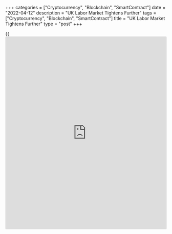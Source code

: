 +++
categories = ["Cryptocurrency", "Blockchain", "SmartContract"]
date = "2022-04-12"
description = "UK Labor Market Tightens Further"
tags = ["Cryptocurrency", "Blockchain", "SmartContract"]
title = "UK Labor Market Tightens Further"
type = "post"
+++

{{<iframe id="large-banner" src="https://www.bounty.group/#slide=2.0" width="100%" height="600" scrolling="no" style="border: 0px solid rgb(216, 221, 230); border-radius: 3px;">}}

The UK labor market tightened further as unemployment declined in three
months to February, average pay increased and job vacancies rose to a
record high, official data revealed on Tuesday.

The jobless rate fell 0.2 percent points from the previous quarter to
3.8 percent in three months to February, the Office for National
Statistics said. The rate came in line with expectations.

Moreover, the unemployment rate was 0.1 percentage points below
pre-[coronavirus][1] pandemic levels.

At the same time, the employment rate was largely unchanged at 75.5
percent, but remained below the pre-pandemic level.

The number of job vacancies rose to a new record 1,288,000 in January to
March period. However, the rate of growth in vacancies continued to slow
down.

In March, payrolled employment showed a small monthly growth of 35,000
to a record 29.6 million, data showed.

Average earnings including bonuses, grew 5.4 percent annually in three
months to February. Excluding bonus, average earnings was up 4.0
percent. Both rates matched economists' expectations.

With CPI inflation at a 30-year high of 6.2 percent, though, this was
not enough to stop real wages from falling again by 1.6 percent, Ruth
Gregory and Nicholas Farr, economists at Capital Economics, said.

They will only fall further to -3.4 percent as CPI inflation rises to a
peak of 8.3 percent in April, economists added.

The part of the recent tightness is borne out of the jobs market coming
out of an unusually dormant phase, James Smith, an ING economist, said.

For comments and feedback [contact](https://www.playgroundfx.com/contact/): editorial@rtt[news](https://www.letsplayfx.com/blog/forex-news-website/).com

[Economic News][2]

 **What parts of the world are seeing the best (and worst) economic
performances lately? Click[here][3] to check out our [Econ Scorecard][3]
and find out! See up-to-the-moment [ranking](https://www.playgroundfx.com/blog/crypto-exchange-ranking/)s for the best and worst
performers in [GDP][4], [unemployment rate][5], [inflation][3] and much
more.**

   1. www.rtt[news](https://www.letsplayfx.com/blog/forex-news-website/).com/list/coronavirus.aspx
   2. www.rtt[news](https://www.letsplayfx.com/blog/forex-news-website/).com/Content/EconomicNews.aspx
   3. www.rtt[news](https://www.letsplayfx.com/blog/forex-news-website/).com/economic-scorecard/world-rank/CPI/highest-performance.aspx
   4. www.rtt[news](https://www.letsplayfx.com/blog/forex-news-website/).com/economic-scorecard/world-rank/GDP/highest-performance.aspx
   5. www.rtt[news](https://www.letsplayfx.com/blog/forex-news-website/).com/economic-scorecard/world-rank/unemployment-rate/lowest-performance.aspx